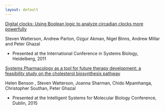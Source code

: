 ```yaml
---
layout: default
---
```


[Digital clocks: Using Boolean logic to analyze circadian clocks more powerfully](http://dx.doi.org/10.6084/m9.figshare.97316)

Steven Watterson, Andrew Parton, Ozgur Akman, Nigel Binns, Andrew Millar and Peter Ghazal

* Presented at the International Conference in Systems Biology, Heidelberg, 2011


[Systems Pharmacology as a tool for future therapy development: a feasibility study on the cholesterol biosynthesis pathway](http://dx.doi.org/10.6084/m9.figshare.97316)

Helen Benson , Steven Watterson, Joanna Sharman, Chido Mpamhanga, Christopher Southan, Peter Ghazal

* Presented at the Intelligent Systems for Molecular Biology Conference, Dublin, 2015
 
